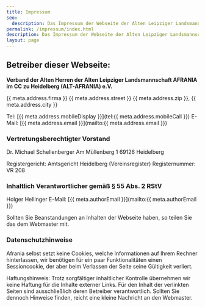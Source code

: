 ```yaml
---
title: Impressum
seo:
  description: Das Impressum der Webseite der Alten Leipziger Landsmannschaft Afrania bietet Kontaktdaten des Betreibers und rechtliche Informationen. Verantwortlich für den Inhalt ist Dr. Michael Schellenberger, mit Angaben zu Adresse, Telefonnummer und E-Mail. Es wird auf die Haftung für externe Links hingewiesen und Datenschutzinformationen bezüglich der Nutzung von Cookies angeboten​
permalink: /impressum/index.html
description: Das Impressum der Webseite der Alten Leipziger Landsmannschaft Afrania bietet Kontaktdaten des Betreibers und rechtliche Informationen. Verantwortlich für den Inhalt ist Dr. Michael Schellenberger, mit Angaben zu Adresse, Telefonnummer und E-Mail. Es wird auf die Haftung für externe Links hingewiesen und Datenschutzinformationen bezüglich der Nutzung von Cookies angeboten​
layout: page
---
```


## Betreiber dieser Webseite:

**Verband der Alten Herren der Alten Leipziger Landsmannschaft AFRANIA im CC zu Heidelberg (ALT-AFRANIA) e.V.**

{{ meta.address.firma }}
{{ meta.address.street }}
{{ meta.address.zip }}, {{ meta.address.city }}

Tel: [{{ meta.address.mobileDisplay }}](tel:{{ meta.address.mobileCall }})
E-Mail: [{{ meta.address.email }}](mailto:{{ meta.address.email }})

### Vertretungsberechtigter Vorstand

Dr. Michael Schellenberger
Am Müllenberg 1
69126 Heidelberg

Registergericht: Amtsgericht Heidelberg (Vereinsregister)
Registernummer: VR 208

### Inhaltlich Verantwortlicher gemäß § 55 Abs. 2 RStV

Holger Hellinger
E-Mail: [{{ meta.authorEmail }}](mailto:{{ meta.authorEmail }})

Sollten Sie Beanstandungen an Inhalten der Webseite haben, so teilen Sie das dem Webmaster mit.

### Datenschutzhinweise

Afrania selbst setzt keine Cookies, welche Informationen auf Ihrem Rechner hinterlassen, wir benötigen für ein paar Funktionalitäten einen Sessioncookie, der aber beim Verlassen der Seite seine Gültigkeit verliert.

Haftungshinweis: Trotz sorgfältiger inhaltlicher Kontrolle übernehmen wir keine Haftung für die Inhalte externer Links. Für den Inhalt der verlinkten Seiten sind ausschließlich deren Betreiber verantwortlich. Sollten Sie dennoch Hinweise finden, reicht eine kleine Nachricht an den Webmaster.
